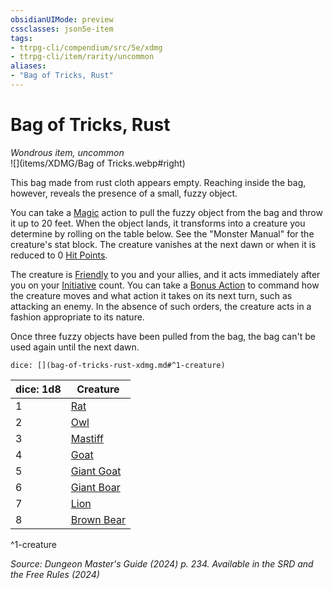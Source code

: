 ```yaml
---
obsidianUIMode: preview
cssclasses: json5e-item
tags:
- ttrpg-cli/compendium/src/5e/xdmg
- ttrpg-cli/item/rarity/uncommon
aliases: 
- "Bag of Tricks, Rust"
---
```

# Bag of Tricks, Rust
*Wondrous item, uncommon*  
![](items/XDMG/Bag of Tricks.webp#right)


This bag made from rust cloth appears empty. Reaching inside the bag, however, reveals the presence of a small, fuzzy object.

You can take a [Magic](/3-Mechanics/CLI/actions.md#Magic) action to pull the fuzzy object from the bag and throw it up to 20 feet. When the object lands, it transforms into a creature you determine by rolling on the table below. See the "Monster Manual" for the creature's stat block. The creature vanishes at the next dawn or when it is reduced to 0 [Hit Points](/3-Mechanics/CLI/variant-rules/hit-points-xphb.md).

The creature is [Friendly](/3-Mechanics/CLI/variant-rules/friendly-attitude-xphb.md) to you and your allies, and it acts immediately after you on your [Initiative](/3-Mechanics/CLI/variant-rules/initiative-xphb.md) count. You can take a [Bonus Action](/3-Mechanics/CLI/variant-rules/bonus-action-xphb.md) to command how the creature moves and what action it takes on its next turn, such as attacking an enemy. In the absence of such orders, the creature acts in a fashion appropriate to its nature.

Once three fuzzy objects have been pulled from the bag, the bag can't be used again until the next dawn.

`dice: [](bag-of-tricks-rust-xdmg.md#^1-creature)`

| dice: 1d8 | Creature |
|-----------|----------|
| 1 | [Rat](/3-Mechanics/CLI/bestiary/beast/rat-xmm.md) |
| 2 | [Owl](/3-Mechanics/CLI/bestiary/beast/owl-xmm.md) |
| 3 | [Mastiff](/3-Mechanics/CLI/bestiary/beast/mastiff-xmm.md) |
| 4 | [Goat](/3-Mechanics/CLI/bestiary/beast/goat-xmm.md) |
| 5 | [Giant Goat](/3-Mechanics/CLI/bestiary/beast/giant-goat-xmm.md) |
| 6 | [Giant Boar](/3-Mechanics/CLI/bestiary/beast/giant-boar-xmm.md) |
| 7 | [Lion](/3-Mechanics/CLI/bestiary/beast/lion-xmm.md) |
| 8 | [Brown Bear](/3-Mechanics/CLI/bestiary/beast/brown-bear-xmm.md) |
^1-creature

*Source: Dungeon Master's Guide (2024) p. 234. Available in the <span title='Systems Reference Document (5.2)'>SRD</span> and the Free Rules (2024)*